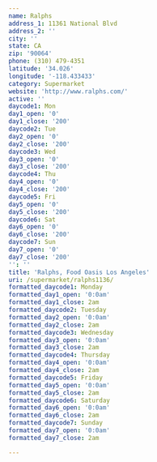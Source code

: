 ```yaml
---
name: Ralphs
address_1: 11361 National Blvd
address_2: ''
city: ''
state: CA
zip: '90064'
phone: (310) 479-4351
latitude: '34.026'
longitude: '-118.433433'
category: Supermarket
website: 'http://www.ralphs.com/'
active: ''
daycode1: Mon
day1_open: '0'
day1_close: '200'
daycode2: Tue
day2_open: '0'
day2_close: '200'
daycode3: Wed
day3_open: '0'
day3_close: '200'
daycode4: Thu
day4_open: '0'
day4_close: '200'
daycode5: Fri
day5_open: '0'
day5_close: '200'
daycode6: Sat
day6_open: '0'
day6_close: '200'
daycode7: Sun
day7_open: '0'
day7_close: '200'
'': ''
title: 'Ralphs, Food Oasis Los Angeles'
uri: /supermarket/ralphs1136/
formatted_daycode1: Monday
formatted_day1_open: '0:0am'
formatted_day1_close: 2am
formatted_daycode2: Tuesday
formatted_day2_open: '0:0am'
formatted_day2_close: 2am
formatted_daycode3: Wednesday
formatted_day3_open: '0:0am'
formatted_day3_close: 2am
formatted_daycode4: Thursday
formatted_day4_open: '0:0am'
formatted_day4_close: 2am
formatted_daycode5: Friday
formatted_day5_open: '0:0am'
formatted_day5_close: 2am
formatted_daycode6: Saturday
formatted_day6_open: '0:0am'
formatted_day6_close: 2am
formatted_daycode7: Sunday
formatted_day7_open: '0:0am'
formatted_day7_close: 2am

---
```

